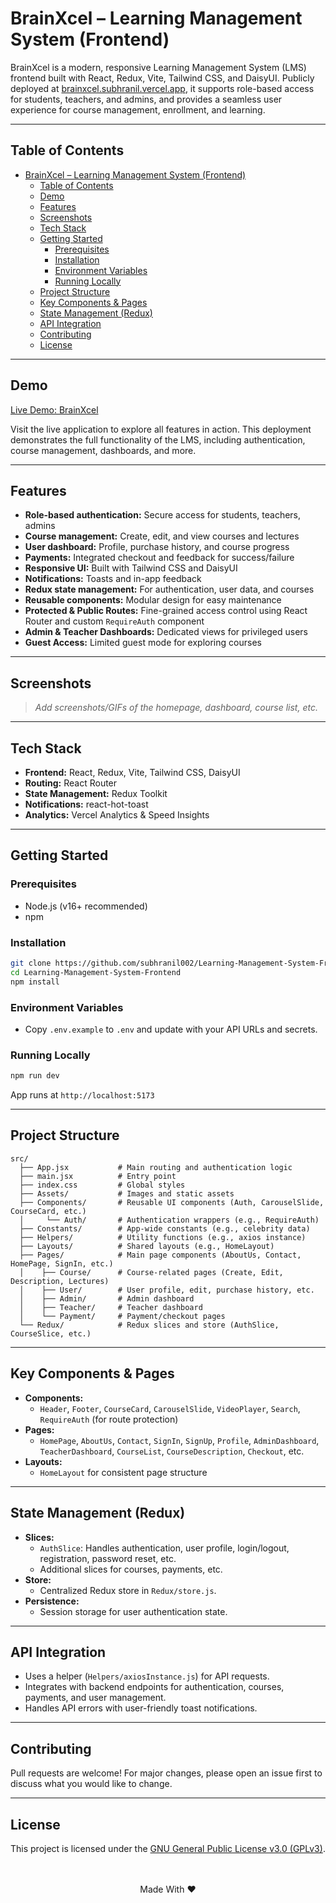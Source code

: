 # BrainXcel – Learning Management System (Frontend)

BrainXcel is a modern, responsive Learning Management System (LMS) frontend built with React, Redux, Vite, Tailwind CSS, and DaisyUI. Publicly deployed at [brainxcel.subhranil.vercel.app](http://brainxcel.subhranil.vercel.app/), it supports role-based access for students, teachers, and admins, and provides a seamless user experience for course management, enrollment, and learning.

---

## Table of Contents
- [BrainXcel – Learning Management System (Frontend)](#brainxcel--learning-management-system-frontend)
  - [Table of Contents](#table-of-contents)
  - [Demo](#demo)
  - [Features](#features)
  - [Screenshots](#screenshots)
  - [Tech Stack](#tech-stack)
  - [Getting Started](#getting-started)
    - [Prerequisites](#prerequisites)
    - [Installation](#installation)
    - [Environment Variables](#environment-variables)
    - [Running Locally](#running-locally)
  - [Project Structure](#project-structure)
  - [Key Components \& Pages](#key-components--pages)
  - [State Management (Redux)](#state-management-redux)
  - [API Integration](#api-integration)
  - [Contributing](#contributing)
  - [License](#license)

---

## Demo
[Live Demo: BrainXcel](http://brainxcel.subhranil.vercel.app/)

Visit the live application to explore all features in action. This deployment demonstrates the full functionality of the LMS, including authentication, course management, dashboards, and more.

---

## Features
- **Role-based authentication:** Secure access for students, teachers, admins
- **Course management:** Create, edit, and view courses and lectures
- **User dashboard:** Profile, purchase history, and course progress
- **Payments:** Integrated checkout and feedback for success/failure
- **Responsive UI:** Built with Tailwind CSS and DaisyUI
- **Notifications:** Toasts and in-app feedback
- **Redux state management:** For authentication, user data, and courses
- **Reusable components:** Modular design for easy maintenance
- **Protected & Public Routes:** Fine-grained access control using React Router and custom `RequireAuth` component
- **Admin & Teacher Dashboards:** Dedicated views for privileged users
- **Guest Access:** Limited guest mode for exploring courses

---

## Screenshots
> _Add screenshots/GIFs of the homepage, dashboard, course list, etc._

---

## Tech Stack
- **Frontend:** React, Redux, Vite, Tailwind CSS, DaisyUI
- **Routing:** React Router
- **State Management:** Redux Toolkit
- **Notifications:** react-hot-toast
- **Analytics:** Vercel Analytics & Speed Insights

---

## Getting Started
### Prerequisites
- Node.js (v16+ recommended)
- npm

### Installation
```bash
git clone https://github.com/subhranil002/Learning-Management-System-Frontend.git
cd Learning-Management-System-Frontend
npm install
```

### Environment Variables
- Copy `.env.example` to `.env` and update with your API URLs and secrets.

### Running Locally
```bash
npm run dev
```
App runs at `http://localhost:5173`

---

## Project Structure
```
src/
  ├── App.jsx           # Main routing and authentication logic
  ├── main.jsx          # Entry point
  ├── index.css         # Global styles
  ├── Assets/           # Images and static assets
  ├── Components/       # Reusable UI components (Auth, CarouselSlide, CourseCard, etc.)
  │     └── Auth/       # Authentication wrappers (e.g., RequireAuth)
  ├── Constants/        # App-wide constants (e.g., celebrity data)
  ├── Helpers/          # Utility functions (e.g., axios instance)
  ├── Layouts/          # Shared layouts (e.g., HomeLayout)
  ├── Pages/            # Main page components (AboutUs, Contact, HomePage, SignIn, etc.)
  │    ├── Course/      # Course-related pages (Create, Edit, Description, Lectures)
  │    ├── User/        # User profile, edit, purchase history, etc.
  │    ├── Admin/       # Admin dashboard
  │    ├── Teacher/     # Teacher dashboard
  │    └── Payment/     # Payment/checkout pages
  └── Redux/            # Redux slices and store (AuthSlice, CourseSlice, etc.)
```

---

## Key Components & Pages
- **Components:**  
  - `Header`, `Footer`, `CourseCard`, `CarouselSlide`, `VideoPlayer`, `Search`, `RequireAuth` (for route protection)
- **Pages:**  
  - `HomePage`, `AboutUs`, `Contact`, `SignIn`, `SignUp`, `Profile`, `AdminDashboard`, `TeacherDashboard`, `CourseList`, `CourseDescription`, `Checkout`, etc.
- **Layouts:**  
  - `HomeLayout` for consistent page structure

---

## State Management (Redux)
- **Slices:**  
  - `AuthSlice`: Handles authentication, user profile, login/logout, registration, password reset, etc.
  - Additional slices for courses, payments, etc.
- **Store:**  
  - Centralized Redux store in `Redux/store.js`.
- **Persistence:**  
  - Session storage for user authentication state.

---

## API Integration
- Uses a helper (`Helpers/axiosInstance.js`) for API requests.
- Integrates with backend endpoints for authentication, courses, payments, and user management.
- Handles API errors with user-friendly toast notifications.

---

## Contributing
Pull requests are welcome! For major changes, please open an issue first to discuss what you would like to change.

---

## License
This project is licensed under the [GNU General Public License v3.0 (GPLv3)](LICENSE).
<br/><br/><br/>
<p align="center">Made With ❤️</p>
